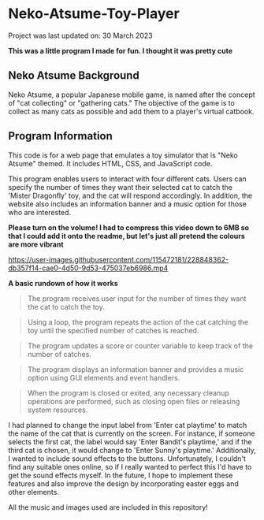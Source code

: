 # Neko-Atsume-Toy-Player
Project was last updated on: 30 March 2023

**This was a little program I made for fun. I thought it was pretty cute**

## Neko Atsume Background

Neko Atsume, a popular Japanese mobile game, is named after the concept of "cat collecting" or "gathering cats." The objective of the game is to collect as many cats as possible and add them to a player's virtual catbook.

## Program Information

This code is for a web page that emulates a toy simulator that is "Neko Atsume" themed. It includes HTML, CSS, and JavaScript code.

This program enables users to interact with four different cats. Users can specify the number of times they want their selected cat to catch the 'Mister Dragonfly' toy, and the cat will respond accordingly. In addition, the website also includes an information banner and a music option for those who are interested.

**Please turn on the volume! I had to compress this video down to 6MB so that I could add it onto the readme, but let's just all pretend the colours are more vibrant**


https://user-images.githubusercontent.com/115472181/228848362-db357f14-cae0-4d50-9d53-475037eb6986.mp4


**A basic rundown of how it works**

> The program receives user input for the number of times they want the cat to catch the toy.

> Using a loop, the program repeats the action of the cat catching the toy until the specified number of catches is reached.

> The program updates a score or counter variable to keep track of the number of catches.

> The program displays an information banner and provides a music option using GUI elements and event handlers.

> When the program is closed or exited, any necessary cleanup operations are performed, such as closing open files or releasing system resources.

I had planned to change the input label from 'Enter cat playtime' to match the name of the cat that is currently on the screen. For instance, if someone selects the first cat, the label would say 'Enter Bandit's playtime,' and if the third cat is chosen, it would change to 'Enter Sunny's playtime.' Additionally, I wanted to include sound effects to the buttons. Unfortunately, I couldn't find any suitable ones online, so if I really wanted to perfect this I'd have to get the sound effects myself. In the future, I hope to implement these features and also improve the design by incorporating easter eggs and other elements.

All the music and images used are included in this repository!

